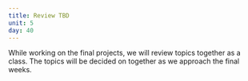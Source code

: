 ```yaml
---
title: Review TBD
unit: 5
day: 40
---
```


While working on the final projects, we will review topics together as a class. The topics will be decided on together as we approach the final weeks.
